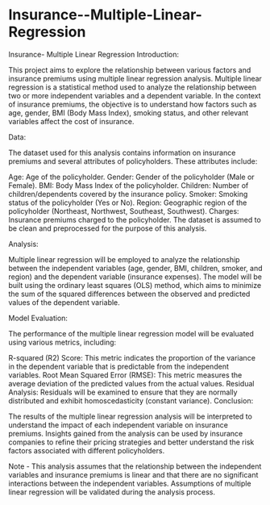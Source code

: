 # Insurance--Multiple-Linear-Regression
Insurance- Multiple Linear Regression
Introduction:

This project aims to explore the relationship between various factors and insurance premiums using multiple linear regression analysis. Multiple linear regression is a statistical method used to analyze the relationship between two or more independent variables and a dependent variable. In the context of insurance premiums, the objective is to understand how factors such as age, gender, BMI (Body Mass Index), smoking status, and other relevant variables affect the cost of insurance.

Data:

The dataset used for this analysis contains information on insurance premiums and several attributes of policyholders. These attributes include:

Age: Age of the policyholder.
Gender: Gender of the policyholder (Male or Female).
BMI: Body Mass Index of the policyholder.
Children: Number of children/dependents covered by the insurance policy.
Smoker: Smoking status of the policyholder (Yes or No).
Region: Geographic region of the policyholder (Northeast, Northwest, Southeast, Southwest).
Charges: Insurance premiums charged to the policyholder.
The dataset is assumed to be clean and preprocessed for the purpose of this analysis.

Analysis:

Multiple linear regression will be employed to analyze the relationship between the independent variables (age, gender, BMI, children, smoker, and region) and the dependent variable (insurance expenses). The model will be built using the ordinary least squares (OLS) method, which aims to minimize the sum of the squared differences between the observed and predicted values of the dependent variable.

Model Evaluation:

The performance of the multiple linear regression model will be evaluated using various metrics, including:

R-squared (R2) Score: This metric indicates the proportion of the variance in the dependent variable that is predictable from the independent variables.
Root Mean Squared Error (RMSE): This metric measures the average deviation of the predicted values from the actual values.
Residual Analysis: Residuals will be examined to ensure that they are normally distributed and exhibit homoscedasticity (constant variance).
Conclusion:

The results of the multiple linear regression analysis will be interpreted to understand the impact of each independent variable on insurance premiums. Insights gained from the analysis can be used by insurance companies to refine their pricing strategies and better understand the risk factors associated with different policyholders.

Note - This analysis assumes that the relationship between the independent variables and insurance premiums is linear and that there are no significant interactions between the independent variables. Assumptions of multiple linear regression will be validated during the analysis process.

